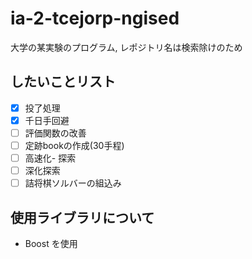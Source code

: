 # ia-2-tcejorp-ngised
大学の某実験のプログラム, レポジトリ名は検索除けのため

## したいことリスト
 - [x] 投了処理
 - [x] 千日手回避
 - [ ] 評価関数の改善
 - [ ] 定跡bookの作成(30手程)
 - [ ] 高速化- 探索
 - [ ] 深化探索
 - [ ] 詰将棋ソルバーの組込み

## 使用ライブラリについて
 - Boost
 を使用
